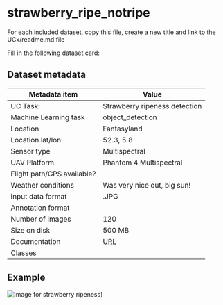 # strawberry_ripe_notripe

For each included dataset, copy this file, create a new title and link to the UCx/readme.md file

Fill in the following dataset card:


## Dataset metadata
| Metadata item | Value |
| ---- | ---- | 
| UC Task: | Strawberry ripeness detection |
| Machine Learning task | object_detection |
| Location | Fantasyland |
| Location lat/lon | 52.3, 5.8 | 
| Sensor  type | Multispectral | 
| UAV Platform | Phantom 4 Multispectral | 
| Flight path/GPS available? | |
| Weather conditions | Was very nice out, big sun! | 
| Input data format | .JPG | 
| Annotation format | |
| Number of images | 120 | 
| Size on disk | 500 MB |
| Documentation | [URL]() |
| Classes | | 

## Example

![image for strawberry ripeness ](https://cdn.britannica.com/22/75922-050-D3982BD0/flowers-fruits-garden-strawberry-plant-species.jpg))